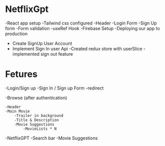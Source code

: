 # NetflixGpt
  -React app setup 
  -Tailwind css configured
  -Header
  -Login Form
  -Sign Up form
  -Form validation
  -useRef Hook
  -Firebase Setup
  -Deploying our app to production
  - Create SignUp User Account
  - Implement Sign In user Api
  -Created redux store with userSlice
  -implemented sign out feature


# Fetures

  -Login/Sign up
  -Sign In / Sign up Form
  -redirect

-Browse (after authentication)

    -Header
    -Main Movie
        -Trailer in background
        -Title & Description
        -Movie Suggestions
            -MovieLists * N

-NetflixGPT
    -Search bar
    -Movie Suggestions            
